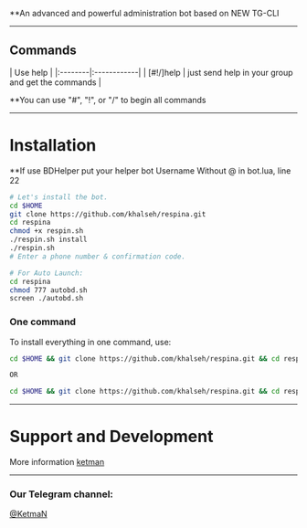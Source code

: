 **An advanced and powerful administration bot based on NEW TG-CLI


* * *

## Commands

| Use help |
|:--------|:------------|
| [#!/]help | just send help in your group and get the commands |

**You can use "#", "!", or "/" to begin all commands

* * *

# Installation

**If use BDHelper put your helper bot Username Without @ in bot.lua, line 22

```sh
# Let's install the bot.
cd $HOME
git clone https://github.com/khalseh/respina.git
cd respina
chmod +x respin.sh
./respin.sh install
./respin.sh 
# Enter a phone number & confirmation code.

# For Auto Launch:
cd respina
chmod 777 autobd.sh
screen ./autobd.sh
```
### One command
To install everything in one command, use:
```sh
cd $HOME && git clone https://github.com/khalseh/respina.git && cd respina && chmod +x respin.sh && ./respin.sh install && ./respin.sh

OR

cd $HOME && git clone https://github.com/khalseh/respina.git && cd respina && chmod +x respin.sh && ./respin.sh install && chmod 777 autobd.sh && screen ./autobd.sh
```

* * *

# Support and Development

More information [ketman](https://telegram.me/ketmanteam)


* * *


### Our Telegram channel:

[@KetmaN](https://telegram.me/KetmaNTeam)


